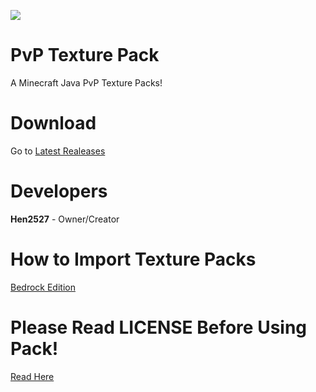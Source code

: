 [![](https://github.com/xXhen2527Xx/PvP-TP/blob/master/title.png?raw=true)](https://hen2527.tk/TP/)
# PvP Texture Pack
A Minecraft Java PvP Texture Packs!

# Download
Go to [Latest Realeases](https://github.com/xXhen2527Xx/PvP-TP/releases/latest/)

# Developers
**Hen2527** - Owner/Creator

# How to Import Texture Packs
[Bedrock Edition](https://github.com/xXhen2527Xx/PvP-TP/BE/)<br>

# Please Read LICENSE Before Using Pack!
[Read Here](https://github.com/xXhen2527xX/PvP-TP/LICENSE)

